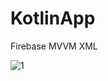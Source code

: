 

# KotlinApp
Firebase
MVVM
XML


![1](https://user-images.githubusercontent.com/121049907/208927581-c6f46175-6d04-41d4-9184-b7e1f0381da6.png)
